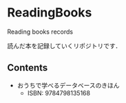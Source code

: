 # ReadingBooks
Reading books records

読んだ本を記録していくリポジトリです．

## Contents
* おうちで学べるデータベースのきほん
  * ISBN: 9784798135168

